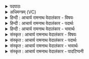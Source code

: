 <details><summary>पदपाठः</summary>

रा꣡जा꣢꣯नः। न। प्र꣡श꣢꣯स्तिभिः। प्र। श꣣स्तिभिः। सो꣡मा꣢꣯सः। गो꣡भिः꣢꣯। अ꣣ञ्जते। यज्ञः꣢। न। स꣣प्त꣢। धा꣣तृ꣡भिः꣢। ११२१।
</details>

<details><summary>अधिमन्त्रम् (VC)</summary>

- पवमानः सोमः
- असितः काश्यपो देवलो वा
- गायत्री
- षड्जः
</details>

<details><summary>हिन्दी : आचार्य रामनाथ वेदालंकार - विषयः</summary>

आगे फिर गुरुओं का ही वर्णन है।
</details>

<details><summary>हिन्दी : आचार्य रामनाथ वेदालंकार - पदार्थः</summary>

पदार्थान्वयभाषाः -  (राजानः न) राजा लोग जैसे (प्रशस्तिभिः) विजय-प्रशस्तियों से भासित होते हैं, (यज्ञः न) मानसयज्ञ जैसे (सप्त धातृभिः) मन, बुद्धि, पञ्च ज्ञानेन्द्रिय इन सात होताओं से भासित होता है अथवा (यज्ञः न) अग्निष्टोम यज्ञ जैसे (सप्त धातृभिः) सप्त होताओं से शोभित होता है, वैसे ही (सोमासः) विद्वान् गुरुलोग (गोभिः) ज्ञान-रश्मियों से वा वेद-वाणियों से (अञ्जते) भासित होते हैं ॥६॥ यहाँ उपमालङ्कार है ॥६॥
</details>

<details><summary>हिन्दी : आचार्य रामनाथ वेदालंकार - भावार्थः</summary>

भावार्थभाषाः -  राजा लोग जैसे प्रशस्ति-गीतों से शोभित होते हैं,यज्ञ जैसे ऋत्विजों से शोभित होता है। वैसे ही गुरुलोग विद्या,ब्रह्मसाक्षात्कार,तेज,तप,प्रेम,क्षमा और मधुर व्यवहार से शोभा पाते हैं ॥६॥
</details>

<details><summary>संस्कृत : आचार्य रामनाथ वेदालंकार - विषयः</summary>

अथ पुनरपि गुरवो वर्ण्यन्ते।
</details>

<details><summary>संस्कृत : आचार्य रामनाथ वेदालंकार - पदार्थः</summary>

पदार्थान्वयभाषाः -  (राजानः न) नृपतयो यथा (प्रशस्तिभिः) विजयकीर्तिभिः भासन्ते, (यज्ञः न) मानसो यज्ञो यथा (सप्त धातृभिः२) मनोबुद्धिज्ञानेन्द्रियरूपैः सप्तभिः होतृभिः भासते, यद्वा (यज्ञः न) अग्निष्टोमयज्ञो यथा (सप्त धातृभिः) सप्तभिः (होतृभिः) भासते तथा (सोमासः) विद्वांसो गुरवः (गोभिः) ज्ञानरश्मिभिः, वेदवाग्भिर्वा (अञ्जते) भासन्ते। [अञ्जू व्यक्तिम्रक्षणकान्तिगतिषु, रुधादिः] ॥६॥ अत्रोपमालङ्कारः ॥६॥
</details>

<details><summary>संस्कृत : आचार्य रामनाथ वेदालंकार - भावार्थः</summary>

भावार्थभाषाः -  नृपा यथा प्रशस्तिगीतैः शोभन्ते,यज्ञो यथा ऋत्विग्भिः शोभते तथैवगुरुजना विद्यया,ब्रह्मसाक्षात्कारेण,तेजसा,तपसा,प्रेम्णा,क्षमया,मधुरव्यवहारेण च शोभन्ते ॥६॥
</details>

<details><summary>संस्कृत : आचार्य रामनाथ वेदालंकार - पादटिप्पनी</summary>

टिप्पणी:   १. ऋ० ९।१०।३। २. सप्तधातृभिः सप्त होत्राभिः—इति सा०। सप्तवषट्कारिणः सप्त धातारः, अथवा सप्तच्छन्दांसि सप्त धातारः—इति वि०।
</details>
